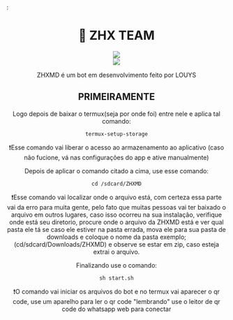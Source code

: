 : <center>

<h1 align="center">🤖 ZHX TEAM</h1>
<div align="center">
   <img src="https://telegra.ph/file/bc299b1c0ca3427d0414e.jpg"  />
  <br>
  <a href="https://youtube.com/channel/UCQVkWfHXV7q8YJEJyJajXGQ" target="_blank"><img src="https://img.shields.io/badge/YouTube-FF0000?style=for-the-badge&logo=youtube&logoColor=white" target="_blank"></a><p>ZHXMD é um bot em desenvolvimento feito por LOUYS</p>
</div>



## PRIMEIRAMENTE

Logo depois de baixar o termux(seja por onde foi) entre nele e aplica tal comando:

```
termux-setup-storage
```
❗Esse comando vai liberar o acesso ao armazenamento ao aplicativo (caso não fucione, vá nas configurações do app e ative manualmente)



Depois de aplicar o comando citado a cima, use esse comando:

```
cd /sdcard/ZHXMD
```
❗Esse comando vai localizar onde o arquivo está, com certeza essa parte vai da erro para muita gente, pelo fato que muitas pessoas vai ter baixado o arquivo em outros lugares, caso isso ocorreu na sua instalação, verifique onde está seu diretorio, procure onde o arquivo da ZHXMD está e ver qual pasta ele tá se caso ele estiver na pasta errada, mova ele para sua pasta de downloads e coloque o nome da pasta exemplo; (cd/sdcard/Downloads/ZHXMD) e observe se estar em zip, caso esteja extrai o arquivo.

Finalizando use o comando:

```
sh start.sh
```
❗O comando vai iniciar os arquivos do bot e no termux vai aparecer o qr code, use um aparelho para ler o qr code "lembrando" use o leitor de qr code do whatsapp web para conectar


